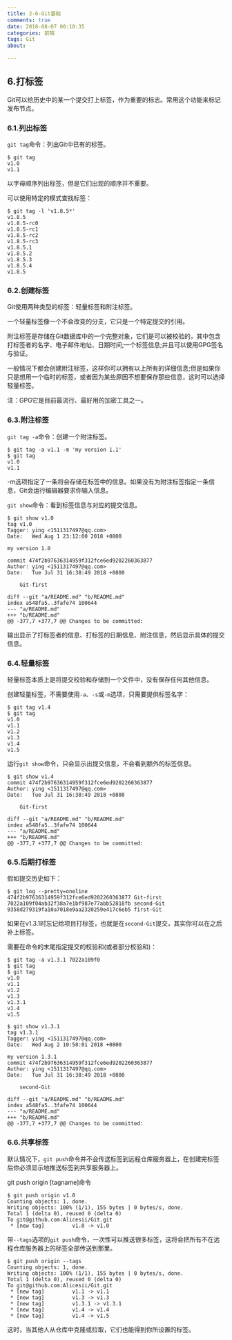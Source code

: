 ```yaml
---
title: 2-6-Git基础
comments: true
date: 2018-08-07 00:10:35
categories: 前端
tags: Git
about:

---
```


## 6.打标签

Git可以给历史中的某一个提交打上标签，作为重要的标志。常用这个功能来标记发布节点。

### 6.1.列出标签

`git tag`命令：列出Git中已有的标签。

```
$ git tag
v1.0
v1.1
```
以字母顺序列出标签，但是它们出现的顺序并不重要。

可以使用特定的模式查找标签：

```
$ git tag -l 'v1.8.5*'
v1.8.5
v1.8.5-rc0
v1.8.5-rc1
v1.8.5-rc2
v1.8.5-rc3
v1.8.5.1
v1.8.5.2
v1.8.5.3
v1.8.5.4
v1.8.5
```

### 6.2.创建标签

Git使用两种类型的标签：轻量标签和附注标签。

一个轻量标签像一个不会改变的分支，它只是一个特定提交的引用。

附注标签是存储在Git数据库中的一个完整对象，它们是可以被校验的，其中包含打标签者的名字、电子邮件地址、日期时间;一个标签信息;并且可以使用GPG签名与验证。

一般情况下都会创建附注标签，这样你可以拥有以上所有的详细信息;但是如果你只是想用一个临时的标签，或者因为某些原因不想要保存那些信息，这时可以选择轻量标签。

注：GPG它是目前最流行、最好用的加密工具之一。

### 6.3.附注标签

`git tag -a`命令：创建一个附注标签。

```
$ git tag -a v1.1 -m 'my version 1.1'
$ git tag
v1.0
v1.1
```

-m选项指定了一条将会存储在标签中的信息。如果没有为附注标签指定一条信息，Git会运行编辑器要求你输入信息。

`git show`命令：看到标签信息与对应的提交信息。

```
$ git show v1.0
tag v1.0
Tagger: ying <1511317497@qq.com>
Date:   Wed Aug 1 23:12:00 2018 +0800

my version 1.0

commit 474f2b97636314959f312fce6ed9202260363877
Author: ying <1511317497@qq.com>
Date:   Tue Jul 31 16:38:49 2018 +0800

    Git-first

diff --git "a/README.md" "b/README.md"
index a548fa5..3fafe74 100644
--- "a/README.md"
+++ "b/README.md"
@@ -377,7 +377,7 @@ Changes to be committed:
```

输出显示了打标签者的信息、打标签的日期信息、附注信息，然后显示具体的提交信息。

### 6.4.轻量标签

轻量标签本质上是将提交校验和存储到一个文件中，没有保存任何其他信息。

创建轻量标签，不需要使用`-a`、`-s`或`-m`选项，只需要提供标签名字：

```
$ git tag v1.4
$ git tag
v1.0
v1.1
v1.2
v1.3
v1.4
v1.5
```

运行`git show`命令，只会显示出提交信息，不会看到额外的标签信息。

```
$ git show v1.4
commit 474f2b97636314959f312fce6ed9202260363877
Author: ying <1511317497@qq.com>
Date:   Tue Jul 31 16:38:49 2018 +0800

    Git-first

diff --git "a/README.md" "b/README.md"
index a548fa5..3fafe74 100644
--- "a/README.md"
+++ "b/README.md"
@@ -377,7 +377,7 @@ Changes to be committed:
```

### 6.5.后期打标签

假如提交历史如下：

```
$ git log --pretty=oneline
474f2b97636314959f312fce6ed9202260363877 Git-first
7022a109f04ab32f38a7e1bf987e77abb52818fb second-Git
9358d279319fa10a7018e9aa2320259e417c6eb5 first-Git
```

如果在v1.3.1时忘记给项目打标签，也就是在`second-Git`提交，其实你可以在之后补上标签。

需要在命令的末尾指定提交的校验和(或者部分校验和)：

```
$ git tag -a v1.3.1 7022a109f0
$ git tag
$ git tag
v1.0
v1.1
v1.2
v1.3
v1.3.1
v1.4
v1.5

$ git show v1.3.1
tag v1.3.1
Tagger: ying <1511317497@qq.com>
Date:   Wed Aug 2 10:58:01 2018 +0800

my version 1.3.1
commit 474f2b97636314959f312fce6ed9202260363877
Author: ying <1511317497@qq.com>
Date:   Tue Jul 31 16:38:49 2018 +0800

    second-Git

diff --git "a/README.md" "b/README.md"
index a548fa5..3fafe74 100644
--- "a/README.md"
+++ "b/README.md"
@@ -377,7 +377,7 @@ Changes to be committed:
```

### 6.6.共享标签

默认情况下，`git push`命令并不会传送标签到远程仓库服务器上，在创建完标签后你必须显示地推送标签到共享服务器上。

git push origin [tagname]命令

```
$ git push origin v1.0
Counting objects: 1, done.
Writing objects: 100% (1/1), 155 bytes | 0 bytes/s, done.
Total 1 (delta 0), reused 0 (delta 0)
To git@github.com:Alicesii/Git.git
 * [new tag]         v1.0 -> v1.0
```

带`--tags`选项的`git push`命令，一次性可以推送很多标签，这将会把所有不在远程仓库服务器上的标签全部传送到那里。

```
$ git push origin --tags
Counting objects: 1, done.
Writing objects: 100% (1/1), 155 bytes | 0 bytes/s, done.
Total 1 (delta 0), reused 0 (delta 0)
To git@github.com:Alicesii/Git.git
 * [new tag]         v1.1 -> v1.1
 * [new tag]         v1.3 -> v1.3
 * [new tag]         v1.3.1 -> v1.3.1
 * [new tag]         v1.4 -> v1.4
 * [new tag]         v1.4 -> v1.5
```

这时，当其他人从仓库中克隆或拉取，它们也能得到你所设置的标签。
